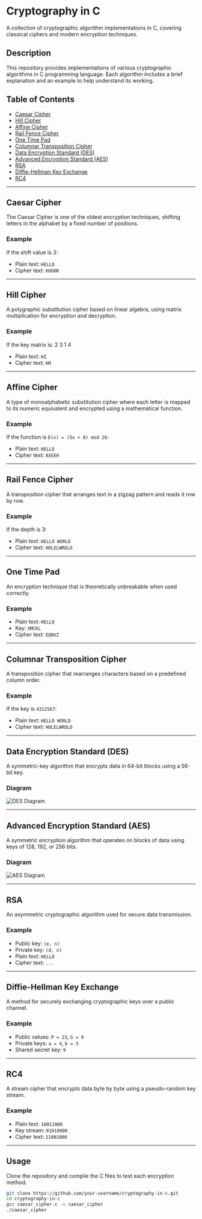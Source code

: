 # **Cryptography in C**
A collection of cryptographic algorithm implementations in C, covering classical ciphers and modern encryption techniques.

## **Description**
This repository provides implementations of various cryptographic algorithms in C programming language. Each algorithm includes a brief explanation and an example to help understand its working.

## **Table of Contents**
- [Caesar Cipher](#caesar-cipher)
- [Hill Cipher](#hill-cipher)
- [Affine Cipher](#affine-cipher)
- [Rail Fence Cipher](#rail-fence-cipher)
- [One Time Pad](#one-time-pad)
- [Columnar Transposition Cipher](#columnar-transposition-cipher)
- [Data Encryption Standard (DES)](#data-encryption-standard-des)
- [Advanced Encryption Standard (AES)](#advanced-encryption-standard-aes)
- [RSA](#rsa)
- [Diffie-Hellman Key Exchange](#diffie-hellman-key-exchange)
- [RC4](#rc4)

---

## **Caesar Cipher**
The Caesar Cipher is one of the oldest encryption techniques, shifting letters in the alphabet by a fixed number of positions.

### **Example**
If the shift value is 3:
- Plain text: `HELLO`
- Cipher text: `KHOOR`

---

## **Hill Cipher**
A polygraphic substitution cipher based on linear algebra, using matrix multiplication for encryption and decryption.

### **Example**
If the key matrix is:
 2 3   1 4 
- Plain text: `HI`
- Cipher text: `KM`

---

## **Affine Cipher**
A type of monoalphabetic substitution cipher where each letter is mapped to its numeric equivalent and encrypted using a mathematical function.

### **Example**
If the function is `E(x) = (5x + 8) mod 26`:
- Plain text: `HELLO`
- Cipher text: `AXEEH`

---

## **Rail Fence Cipher**
A transposition cipher that arranges text in a zigzag pattern and reads it row by row.

### **Example**
If the depth is 3:
- Plain text: `HELLO WORLD`
- Cipher text: `HOLELWRDLO`

---

## **One Time Pad**
An encryption technique that is theoretically unbreakable when used correctly.

### **Example**
- Plain text: `HELLO`
- Key: `XMCKL`
- Cipher text: `EQNVZ`

---

## **Columnar Transposition Cipher**
A transposition cipher that rearranges characters based on a predefined column order.

### **Example**
If the key is `4312567`:
- Plain text: `HELLO WORLD`
- Cipher text: `HOLELWRDLO`

---

## **Data Encryption Standard (DES)**
A symmetric-key algorithm that encrypts data in 64-bit blocks using a 56-bit key.

### **Diagram**
![DES Diagram](https://upload.wikimedia.org/wikipedia/commons/8/81/DES-main-network.png)

---

## **Advanced Encryption Standard (AES)**
A symmetric encryption algorithm that operates on blocks of data using keys of 128, 192, or 256 bits.

### **Diagram**
![AES Diagram](https://upload.wikimedia.org/wikipedia/commons/2/27/AES-Encryption-Involution.png)

---

## **RSA**
An asymmetric cryptographic algorithm used for secure data transmission.

### **Example**
- Public key: `(e, n)`
- Private key: `(d, n)`
- Plain text: `HELLO`
- Cipher text: `...`

---

## **Diffie-Hellman Key Exchange**
A method for securely exchanging cryptographic keys over a public channel.

### **Example**
- Public values: `P = 23`, `G = 9`
- Private keys: `a = 4`, `b = 3`
- Shared secret key: `9`

---

## **RC4**
A stream cipher that encrypts data byte by byte using a pseudo-random key stream.

### **Example**
- Plain text: `10011000`
- Key stream: `01010000`
- Cipher text: `11001000`

---

## **Usage**
Clone the repository and compile the C files to test each encryption method.

```sh
git clone https://github.com/your-username/cryptography-in-c.git
cd cryptography-in-c
gcc caesar_cipher.c -o caesar_cipher
./caesar_cipher
